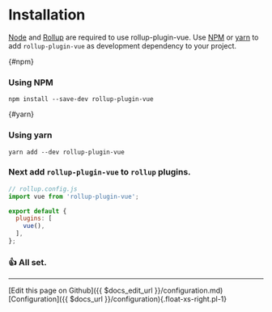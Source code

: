 # Installation
[Node][node] and [Rollup][rollup] are required to use rollup-plugin-vue. Use [NPM][NPM] or [yarn][yarn] to add `rollup-plugin-vue` as development dependency to your project.

{#npm}
### [](#npm) Using NPM
```
npm install --save-dev rollup-plugin-vue
```

{#yarn}
### [](#yarn) Using yarn
```
yarn add --dev rollup-plugin-vue
```

### Next add `rollup-plugin-vue` to `rollup` plugins.

``` js
// rollup.config.js
import vue from 'rollup-plugin-vue';

export default {
  plugins: [
    vue(),
  ],
};
```

### :+1: All set.
  

-------------------------------
[Edit this page on Github]({{ $docs_edit_url }}/configuration.md)
[Configuration]({{ $docs_url }}/configuration){.float-xs-right.pl-1}

[node]: http://nodejs.org/
[rollup]: http://rollupjs.org
[NPM]: https://www.npmjs.com/#getting-started
[yarn]: http://yarnpkg.com/
